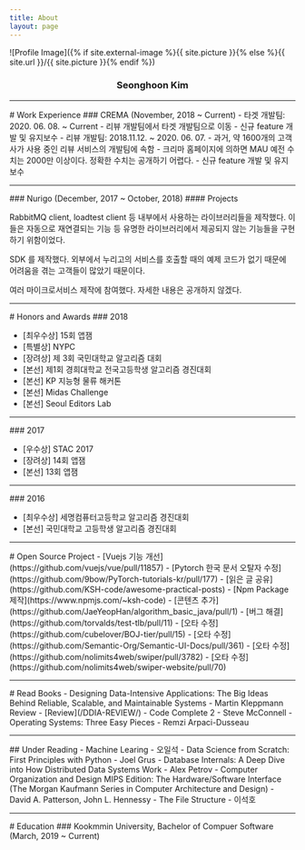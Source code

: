 ```yaml
---
title: About
layout: page
---
```


![Profile Image]({% if site.external-image %}{{ site.picture }}{% else %}{{ site.url }}/{{ site.picture }}{% endif %})

<h3 style="text-align: center">Seonghoon Kim</h3>
<hr>
# Work Experience
### CREMA (November, 2018 ~ Current)
- 타겟 개발팀: 2020. 06. 08. ~ Current
	- 리뷰 개발팀에서 타겟 개발팀으로 이동
	- 신규 feature 개발 및 유지보수
- 리뷰 개발팀: 2018.11.12. ~ 2020. 06. 07.
	- 과거, 약 1600개의 고객사가 사용 중인 리뷰 서비스의 개발팀에 속함
	- 크리마 홈페이지에 의하면 MAU 예전 수치는 2000만 이상이다. 정확한 수치는 공개하기 어렵다.
	- 신규 feature 개발 및 유지보수
<hr>
### Nurigo (December, 2017 ~ October, 2018)
#### Projects
<p>RabbitMQ client, loadtest client 등 내부에서 사용하는 라이브러리들을 제작했다. 이들은 자동으로 재연결되는 기능 등 유명한 라이브러리에서 제공되지 않는 기능들을 구현하기 위함이었다.</p>
<p>SDK 를 제작했다. 외부에서 누리고의 서비스를 호출할 때의 예제 코드가  없기 때문에 어려움을 겪는 고객들이 많았기 때문이다.</p>
<p>여러 마이크로서비스 제작에 참여했다. 자세한 내용은 공개하지 않겠다.</p>

<hr>
# Honors and Awards
### 2018
<ul>
	<li>[최우수상] 15회 앱잼</li>
	<li>[특별상] NYPC</li>
	<li>[장려상] 제 3회 국민대학교 알고리즘 대회</li>
	<li>[본선] 제1회 경희대학교 전국고등학생 알고리즘 경진대회</li>
	<li>[본선] KP 지능형 물류 해커톤</li>
	<li>[본선] Midas Challenge</li>
	<li>[본선] Seoul Editors Lab</li>
</ul>
<hr>
### 2017
<ul>
	<li>[우수상] STAC 2017</li>
	<li>[장려상] 14회 앱잼</li>
	<li>[본선] 13회 앱잼</li>
</ul>
<hr>
### 2016
<ul>
	<li>[최우수상] 세명컴퓨터고등학교 알고리즘 경진대회</li>
	<li>[본선] 국민대학교 고등학생 알고리즘 경진대회</li>
</ul>

<hr>
# Open Source Project
- [Vuejs 기능 개선](https://github.com/vuejs/vue/pull/11857)
- [Pytorch 한국 문서 오탈자 수정](https://github.com/9bow/PyTorch-tutorials-kr/pull/177)
- [읽은 글 공유](https://github.com/KSH-code/awesome-practical-posts)
- [Npm Package 제작](https://www.npmjs.com/~ksh-code)
- [콘텐츠 추가](https://github.com/JaeYeopHan/algorithm_basic_java/pull/1)
- [버그 해결](https://github.com/torvalds/test-tlb/pull/11)
- [오타 수정](https://github.com/cubelover/BOJ-tier/pull/15)
- [오타 수정](https://github.com/Semantic-Org/Semantic-UI-Docs/pull/361)
- [오타 수정](https://github.com/nolimits4web/swiper/pull/3782)
- [오타 수정](https://github.com/nolimits4web/swiper-website/pull/70)

<hr>
# Read Books
- Designing Data-Intensive Applications: The Big Ideas Behind Reliable, Scalable, and Maintainable Systems - Martin Kleppmann Review
	- [Review](/DDIA-REVIEW/)
- Code Complete 2 - Steve McConnell
- Operating Systems: Three Easy Pieces - Remzi Arpaci-Dusseau
<hr>
## Under Reading
- Machine Learing - 오일석
- Data Science from Scratch: First Principles with Python - Joel Grus
- Database Internals: A Deep Dive into How Distributed Data Systems Work - Alex Petrov
- Computer Organization and Design MIPS Edition: The Hardware/Software Interface (The Morgan Kaufmann Series in Computer Architecture and Design) - David A. Patterson, John L. Hennessy
- The File Structure - 이석호
<hr>
# Education
### Kookmmin University, Bachelor of Compuer Software (March, 2019 ~ Current)

